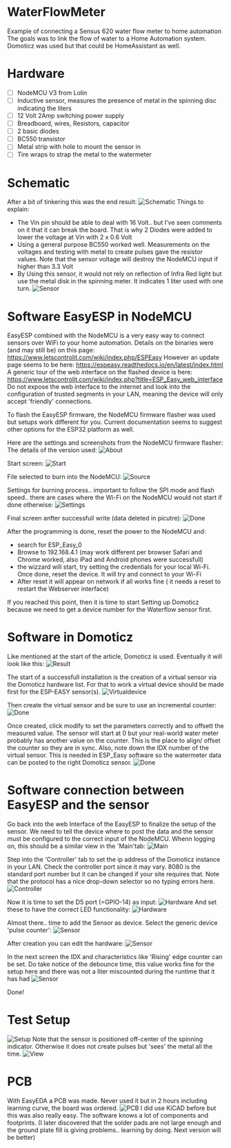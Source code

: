 # WaterFlowMeter
Example of connecting a Sensus 620 water flow meter to home automation
The goals was to link the flow of water to a Home Automation system. Domoticz was used but that could be HomeAssistant as well.

# Hardware
- [ ] NodeMCU V3 from Lolin
- [ ] Inductive sensor, measures the presence of metal in the spinning disc indicating the liters
- [ ] 12 Volt 2Amp switching power supply
- [ ] Breadboard, wires, Resistors, capacitor
- [ ] 2 basic diodes
- [ ] BC550 transistor
- [ ] Metal strip with hole to mount the sensor in
- [ ] Tire wraps to strap the metal to the watermeter

# Schematic
After a bit of tinkering this was the end result:
![Schematic](https://github.com/plando2act/WaterFlowMeter/blob/main/Schematic.PNG)
Things to explain:
- The Vin pin should be able to deal with 16 Volt.. but I've seen comments on it that it can break the board. That is why 2 Diodes were added to lower the voltage at Vin with 2 x 0.6 Volt
- Using a general purpose BC550 worked well. Measurements on the voltages and testing with metal to create pulses gave the resistor values. Note that the sensor voltage will destroy the NodeMCU input if higher than 3.3 Volt
- By Using this sensor, it would not rely on reflection of Infra Red light but use the metal disk in the spinning meter. It indicates 1 liter used with one turn.
![Sensor](https://github.com/plando2act/WaterFlowMeter/blob/main/Proximity%20sensor.PNG)

# Software EasyESP in NodeMCU
EasyESP combined with the NodeMCU is a very easy way to connect sensors over WiFi to your home automation.
Details on the binaries were (and may still be) on this page: https://www.letscontrolit.com/wiki/index.php/ESPEasy
However an update page seems to be here: https://espeasy.readthedocs.io/en/latest/index.html
A generic tour of the web interface on the flashed device is here: https://www.letscontrolit.com/wiki/index.php?title=ESP_Easy_web_interface
Do not expose the web interface to the internet and look into the configuration of trusted segments in your LAN, meaning the device will only accept 'friendly' connections.

To flash the EasyESP firmware, the NodeMCU firmware flasher was used but setups work different for you.
Current documentation seems to suggest other options for the ESP32 platform as well.

Here are the settings and screenshots from the NodeMCU firmware flasher:
The details of the version used:
![About](https://github.com/plando2act/WaterFlowMeter/blob/main/NodeMCUFirmware0.PNG)

Start screen:
![Start](https://github.com/plando2act/WaterFlowMeter/blob/main/NodeMCUFirmware1.PNG)

File selected to burn into the NodeMCU:
![Source](https://github.com/plando2act/WaterFlowMeter/blob/main/NodeMCUFirmware2.PNG)

Settings for burning process.. important to follow the SPI mode and flash speed.. there are cases where the Wi-Fi on the NodeMCU would not start if done otherwise:
![Settings](https://github.com/plando2act/WaterFlowMeter/blob/main/NodeMCUFirmware3.PNG)

Final screen anfter successfull write (data deleted in picutre):
![Done](https://github.com/plando2act/WaterFlowMeter/blob/main/NodeMCUFirmware44.PNG)

After the programming is done, reset the power to the NodeMCU and: 
- search for ESP_Easy_0
- Browse to 192.168.4.1  (may work different per browser Safari and Chrome worked, also iPad and Android phones were successfull)
- the wizzard will start, try setting the credentials for your local Wi-Fi. Once done, reset the device. It will try and connect to your Wi-Fi
- After reset it will appear on network if all works fine ( it needs a reset to restart the Webserver interface)

If you reached this point, then it is time to start Setting up Domoticz because we need to get a device number for the Waterflow sensor first.

# Software in Domoticz
Like mentioned at the start of the article, Domoticz is used. Eventually it will look like this:
![Result](https://github.com/plando2act/WaterFlowMeter/blob/main/Domoticz0.PNG)

The start of a successfull installation is the creation of a virtual sensor via the Domoticz hardware list. 
For that to work a virtual device should be made first for the ESP-EASY sensor(s).
![Virtualdevice](https://github.com/plando2act/WaterFlowMeter/blob/main/Domoticz1.PNG)

Then create the virtual sensor and be sure to use an incremental counter:
![Done](https://github.com/plando2act/WaterFlowMeter/blob/main/Domoticz2.PNG)

Once created, click modify to set the parameters correctly and to offsett the measured value. The sensor will start at 0 but your real-world water meter probably has another value on the counter. This is the place to align/ offset the counter so they are in sync. Also, note down the IDX number of the virtual sensor. This is needed in ESP_Easy software so the watermeter data can be posted to the right Domoticz sensor.
![Done](https://github.com/plando2act/WaterFlowMeter/blob/main/Domoticz4.PNG)


# Software connection between EasyESP and the sensor
Go back into the web Interface of the EasyESP to finalize the setup of the sensor. We need to tell the device where to post the data and the sensor must be configured to the correct input of the NodeMCU. Whenn logging on, this should be a similar view in the 'Main'tab:
![Main](https://github.com/plando2act/WaterFlowMeter/blob/main/ESPEasy00.PNG)

Step into the 'Controller' tab to set the ip address of the Domoticz instance in your LAN. Check the controller port since it may vary. 8080 is the standard port number but it can be changed if your site requires that. Note that the protocol has a nice drop-down selector so no typing errors here.
![Controller](https://github.com/plando2act/WaterFlowMeter/blob/main/ESPEasy0.PNG)

Now it is time to set the D5 port (=GPIO-14) as input:
![Hardware](https://github.com/plando2act/WaterFlowMeter/blob/main/ESPEasy1.PNG)
And set these to have the correct LED functionality:
![Hardware](https://github.com/plando2act/WaterFlowMeter/blob/main/ESPEasy11.PNG)

Almost there.. time to add the Sensor as device. Select the generic device 'pulse counter':
![Sensor](https://github.com/plando2act/WaterFlowMeter/blob/main/ESPEasy2.PNG)

After creation you can edit the hardware:
![Sensor](https://github.com/plando2act/WaterFlowMeter/blob/main/ESPEasy21.PNG)

In the next screen the IDX and characteristics like 'Rising' edge counter can be set. Do take notice of the debounce time, this value works fine for the setup here and there was not a liter miscounted during the runtime that it has had
![Sensor](https://github.com/plando2act/WaterFlowMeter/blob/main/ESPEasy22.PNG)

Done!

# Test Setup
![Setup](https://github.com/plando2act/WaterFlowMeter/blob/main/1.jpg)
Note that the sensor is positioned off-center of the spinning indicator. Otherwise it does not create pulses but 'sees' the metal all the time.
![View](https://github.com/plando2act/WaterFlowMeter/blob/main/2.jpg)

# PCB 
With EasyEDA a PCB was made. Never used it but in 2 hours including learning curve, the board was ordered.
![PCB](https://github.com/plando2act/WaterFlowMeter/blob/main/PCB.PNG)
I did use KiCAD before but this was also really easy. The software knows a lot of components and footprints.
(I later discovered that the solder pads are not large enough and the ground plate fill is giving problems.. learning by doing. Next version will be better)
